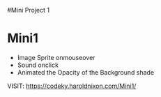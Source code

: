 #Mini Project 1
# Mini1
- Image Sprite onmouseover
- Sound onclick
- Animated the Opacity of the Background shade

VISIT: https://codeky.haroldnixon.com/Mini1/
